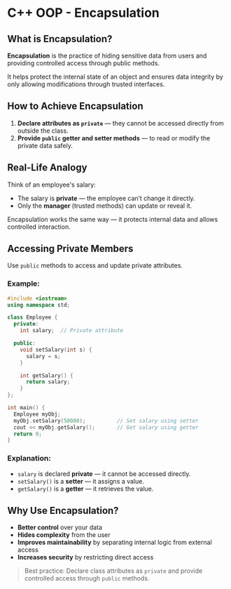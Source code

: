 # C++ OOP - Encapsulation

## What is Encapsulation?

**Encapsulation** is the practice of hiding sensitive data from users and providing controlled access through public methods.

It helps protect the internal state of an object and ensures data integrity by only allowing modifications through trusted interfaces.

## How to Achieve Encapsulation

1. **Declare attributes as `private`** — they cannot be accessed directly from outside the class.
2. **Provide `public` getter and setter methods** — to read or modify the private data safely.

## Real-Life Analogy

Think of an employee's salary:

- The salary is **private** — the employee can’t change it directly.
- Only the **manager** (trusted methods) can update or reveal it.

Encapsulation works the same way — it protects internal data and allows controlled interaction.

## Accessing Private Members

Use `public` methods to access and update private attributes.

### Example:

```cpp
#include <iostream>
using namespace std;

class Employee {
  private:
    int salary;  // Private attribute

  public:
    void setSalary(int s) {
      salary = s;
    }

    int getSalary() {
      return salary;
    }
};

int main() {
  Employee myObj;
  myObj.setSalary(50000);          // Set salary using setter
  cout << myObj.getSalary();       // Get salary using getter
  return 0;
}
```

### Explanation:

- `salary` is declared **private** — it cannot be accessed directly.
- `setSalary()` is a **setter** — it assigns a value.
- `getSalary()` is a **getter** — it retrieves the value.

## Why Use Encapsulation?

- **Better control** over your data
- **Hides complexity** from the user
- **Improves maintainability** by separating internal logic from external access
- **Increases security** by restricting direct access

> Best practice: Declare class attributes as `private` and provide controlled access through `public` methods.
